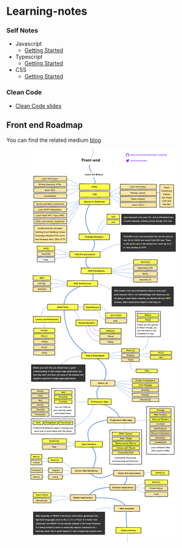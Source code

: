 # Learning-notes

### Self Notes

- Javascript
  - [Getting Started](Javascript/README.md)
- Typescript
  - [Getting Started](Typescript/getting-started.md)
- CSS
  - [Getting Started](CSS/README.md)

### Clean Code

- [Clean Code slides](http://slides.com/bgando/clean-code-js#/)

## Front end Roadmap

You can find the related medium [blog](https://medium.com/@kamranahmedse/modern-frontend-developer-in-2018-4c2072fa2b9c)

<img src="assets/images/RoadMap.png"
     alt="Markdown Monster icon"
     style="display: block;margin: 0 auto;margin-bottom: 48px;" />
